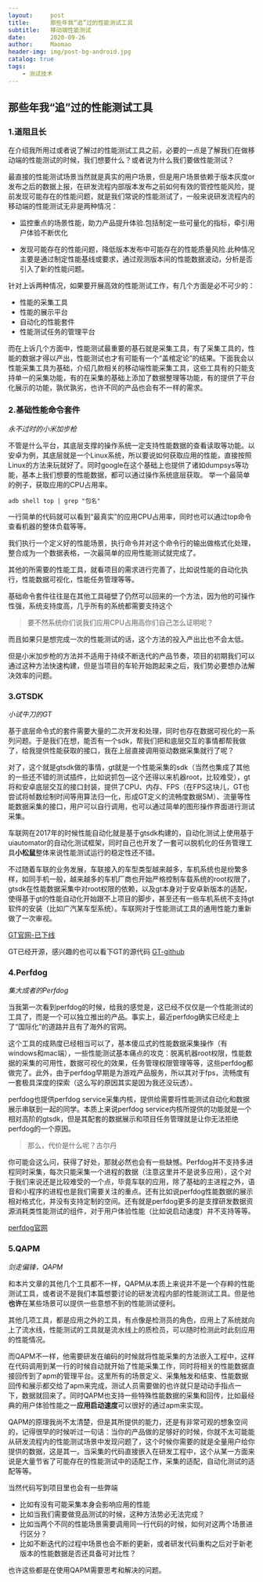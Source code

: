 ```yaml
---
layout:     post
title:      那些年我“追”过的性能测试工具
subtitle:   移动端性能测试
date:       2020-09-26
author:     Maomao
header-img: img/post-bg-android.jpg
catalog: true
tags:
    - 测试技术
---
```



## 那些年我“追”过的性能测试工具

### 1.道阻且长

在介绍我所用过或者说了解过的性能测试工具之前，必要的一点是了解我们在做移动端的性能测试的时候，我们想要什么？或者说为什么我们要做性能测试？

最直接的性能测试场景当然就是真实的用户场景，但是用户场景依赖于版本灰度or发布之后的数据上报，在研发流程内部版本发布之前如何有效的管控性能风险，提前发现可能存在的性能问题，就是我们常说的性能测试了，一般来说研发流程内的移动端的性能测试无非是两种情况：

- 监控重点的场景性能，助力产品提升体验.包括制定一些可量化的指标，牵引用户体验不断优化

- 发现可能存在的性能问题，降低版本发布中可能存在的性能质量风险.此种情况主要是通过制定性能基线或要求，通过观测版本间的性能数据波动，分析是否引入了新的性能问题。

针对上诉两种情况，如果要开展高效的性能测试工作，有几个方面是必不可少的：

- 性能的采集工具
- 性能的展示平台
- 自动化的性能套件
- 性能测试任务的管理平台

而在上诉几个方面中，性能测试最重要的基石就是采集工具，有了采集工具的，性能的数据才得以产出，性能测试也才有可能有一个“盖棺定论”的结果。下面我会以性能采集工具为基础，介绍几款相关的移动端性能采集工具，这些工具有的只能支持单一的采集功能，有的在采集的基础上添加了数据整理等功能，有的提供了平台化展示的功能，孰优孰劣，也许不同的产品也会有不一样的需求。

### 2.基础性能命令套件
*永不过时的小米加步枪*

不管是什么平台，其底层支撑的操作系统一定支持性能数据的查看读取等功能。以安卓为例，其底层就是一个Linux系统，所以要说如何获取应用的性能，直接按照Linux的方法来玩就好了。同时google在这个基础上也提供了诸如dumpsys等功能，基本上我们想要的性能数据，都可以通过操作系统底层获取。
举一个最简单的例子，获取应用的CPU占用率。

    adb shell top | grep "包名"
一行简单的代码就可以看到“最真实”的应用CPU占用率，同时也可以通过top命令查看机器的整体负载等等。

我们执行一个定义好的性能场景，执行命令并对这个命令行的输出做格式化处理，整合成为一个数据表格，一次最简单的应用性能测试就完成了。

其他的所需要的性能工具，就看项目的需求进行完善了，比如说性能的自动化执行，性能数据可视化，性能任务管理等等。

基础命令套件往往是在其他工具碰壁了仍然可以回来的一个方法，因为他的可操作性强，系统支持度高，几乎所有的系统都需要支持这个

> 要不然系统你们说我们应用CPU占用高你们自己怎么证明呢？

而且如果只是想完成一次的性能测试的话，这个方法的投入产出比也不会太低。

但是小米加步枪的方法并不适用于持续不断迭代的产品节奏，项目的初期我们可以通过这种方法快速构建，但是当项目的车轮开始跑起来之后，我们势必要想办法解决效率的问题。


### 3.GTSDK

*小试牛刀的GT*

基于底层命令式的套件需要大量的二次开发和处理，同时也存在数据可视化的一系列问题。于是我们在想，能否有一个sdk，帮我们把和底层交互的事情都帮我做了，给我提供性能获取的接口，我在上层直接调用驱动数据采集就行了呢？

对了，这个就是gtsdk做的事情，gt就是一个性能采集的sdk（当然也集成了其他的一些还不错的测试插件，比如说抓包—这个还得以来机器root，比较难受），gt将和安卓底层交互的接口封装，提供了CPU、内存、FPS（在FPS这块儿，GT也尝试将帧数绘制时间等用算法归一化，形成GT定义的流畅度数据SM）、流量等性能数据采集的接口，用户可以自行调用，也可以通过简单的图形操作界面进行测试采集。

车联网在2017年的时候性能自动化就是基于gtsdk构建的，自动化测试上使用基于uiautomator的自动化测试框架，同时自己也开发了一套可以脱机化的任务管理工具**小松鼠**整体来说性能测试运行的稳定性还不错。

不过随着车联的业务发展，车联接入的车型类型越来越多，车机系统也是纷繁多样，如同手机一般，越来越多的车机厂商也开始严格控制车载系统的root权限了，gtsdk在性能数据采集中对root权限的依赖，以及gt本身对于安卓新版本的适配，使得基于gt的性能自动化开始跟不上项目的脚步，甚至还有一些车机系统不支持gt软件的安装（比如广汽某车型系统）。车联网对于性能测试工具的通用性能力重新做了一次审视。

[GT官网-已下线](gt.qq.com)

GT已经开源，感兴趣的也可以看下GT的源代码
[GT-github](https://github.com/Tencent/GT)


### 4.Perfdog
*集大成者的Perfdog*

当我第一次看到perfdog的时候，给我的感觉是，这已经不仅仅是一个性能测试的工具了，而是一个可以独立推出的产品。事实上，最近perfdog确实已经走上了“国际化”的道路并且有了海外的官网。

这个工具的成熟度已经相当可以了，基本傻瓜式的性能数据采集操作（有windows和mac端），一些性能测试基本痛点的攻克：脱离机器root权限，性能数据的采集的可用性，数据可视化的效果，任务管理权限管理等等，这些perfdog都做完了。此外，由于perfdog早期是为游戏产品服务，所以其对于fps，流畅度有一套极具深度的探索（这么写的原因其实是因为我还没玩透）。

perfdog也提供perfdog service采集内核，提供给需要将性能测试自动化和数据展示串联到一起的同学。本质上来说perfdog service内核所提供的功能就是一个相对高阶的gtsdk，但是其配套的数据展示和项目任务管理就是让你无法拒绝perfdog的一个原因。

> 那么，代价是什么呢？古尔丹

你可能会这么问，获得了好处，那就必然也会有一些缺憾。Perfdog并不支持多进程同时采集，每次只能采集一个进程的数据（注意这里并不是说多应用），这个对于我们来说还是比较难受的一个点，毕竟车联的应用，除了基础的主进程之外，语音和小程序的进程也是我们需要关注的重点。还有比如说perfdog性能数据的展示相对格式化，并没有支持定制的空间。还有就是perfdog更多的是支撑研发数据资源消耗类性能测试的组件，对于用户体验性能（比如说启动速度）并不支持等等。

[perfdog官网](https://perfdog.qq.com/)


### 5.QAPM
*剑走偏锋，QAPM*

和本片文章的其他几个工具都不一样，QAPM从本质上来说并不是一个存粹的性能测试工具，或者说不是我们本篇想要讨论的研发流程内部的性能测试工具。但是他**也许**在某些场景可以提供一些意想不到的性能测试便利。

其他几项工具，都是应用之外的工具，有点像是检测员的角色，应用上了系统就向上了流水线，性能测试的工具就是流水线上的质检员，可以随时检测此时此刻应用的性能情况。

而QAPM不一样，他需要研发在编码的时候就将性能采集的方法嵌入工程中，这样在代码调用到某一行的时候自动就开始了性能采集工作，同时将相关的性能数据直接回传到了apm的管理平台。这里所有的场景定义、采集触发和结束、性能数据回传和展示都交给了apm来完成，测试人员需要做的也许就只是动动手指点一下，数据就回来了。同时QAPM也支持一些特殊性能数据的采集和回传，比如最经典的用户体验性能之一**应用启动速度**可以很好的通过apm来实现。

QAPM的原理我尚不太清楚，但是其所提供的能力，还是有非常可观的想象空间的，记得很早的时候听过一句话：当你的产品做的足够好的时候，你就不太可能能从研发流程内的性能测试场景中发现问题了，这个时候你需要的就是全量用户给你提供的数据，这是其一。当采集的代码直接嵌入在研发工程中，这个从某一方面来说是大量节省了可能存在的性能测试中的适配工作，采集的适配，自动化测试的适配等等。

当然代码写到项目里也会有一些弊端
- 比如有没有可能采集本身会影响应用的性能
- 比如当我们需要做竞品测试的时候，这种方法势必无法完成？
- 比如当两个不同的性能场景需要调用同一行代码的时候，如何对这两个场景进行区分？
- 比如不断迭代的过程中场景也会不断的更新，或者研发代码重构之后对于新老版本的性能数据是否还具备可对比性？

也许这些都是在使用QAPM需要思考和解决的问题。


